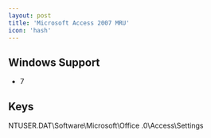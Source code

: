 ```yaml
---
layout: post
title: 'Microsoft Access 2007 MRU'
icon: 'hash'
---
```


## Windows Support

- 7



## Keys

NTUSER.DAT\Software\Microsoft\Office
.0\Access\Settings

